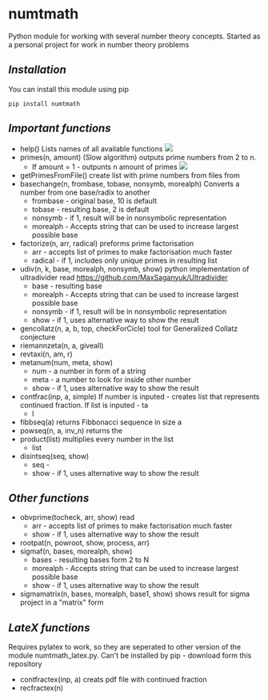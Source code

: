 # numtmath
Python module for working with several number theory concepts. Started as a personal project for work in number theory problems

## _Installation_

You can install this module using pip

`
pip install numtmath
`

## _Important functions_
- help() Lists names of all available functions
<img src="readMeImages/1.png"> </img>
- primes(n, amount) (Slow algorithm) outputs prime numbers from 2 to n.
  - If amount = 1 - outpunts n amount of primes
<img src="readMeImages/2.png"> </img>
- getPrimesFromFile() create list with prime numbers from files from 
- basechange(n, frombase, tobase, nonsymb, morealph) Converts a number from one base/radix to another
  - frombase - original base, 10 is default
  - tobase   - resulting base, 2 is default
  - nonsymb  - if 1, result will be in nonsymbolic representation
  - morealph - Accepts string that can be used to increase largest possible base
- factorize(n, arr, radical) preforms prime factorisation
  - arr - accepts list of primes to make factorisation much faster
  - radical - if 1, includes only unique primes in resulting list
- udiv(n, k, base, morealph, nonsymb, show) python implementation of ultradivider read https://github.com/MaxSaganyuk/Ultradivider
  - base - resulting base
  - morealph - Accepts string that can be used to increase largest possible base
  - nonsymb - if 1, result will be in nonsymbolic representation
  - show - if 1, uses alternative way to show the result
- gencollatz(n, a, b, top, checkForCicle) tool for Generalized Collatz conjecture 
- riemannzeta(n, a, giveall) 
- revtaxi(n, am, r)
- metanum(num, meta, show)
  - num - a number in form of a string
  - meta - a number to look for inside other number
  - show - if 1, uses alternative way to show the result
- contfrac(inp, a, simple) If number is inputed - creates list that represents continued fraction. If list is inputed - ta
  - l
- fibbseq(a) returns Fibbonacci sequence in size a
- powseq(n, a, inv_n) returns the
- product(list) multiplies every number in the list
  - list
- disintseq(seq, show)
  - seq - 
  - show - if 1, uses alternative way to show the result

## _Other functions_
- obvprime(tocheck, arr, show) read 
  - arr - accepts list of primes to make factorisation much faster
  - show - if 1, uses alternative way to show the result
- rootpat(n, powroot, show, process, arr) 
- sigmaf(n, bases, morealph, show)
  - bases - resulting bases form 2 to N
  - morealph - Accepts string that can be used to increase largest possible base
  - show - if 1, uses alternative way to show the result
- sigmamatrix(n, bases, morealph, base1, show) shows result for sigma project in a "matrix" form

## _LateX functions_
Requires pylatex to work, so they are seperated to other version of the module numtmath_latex.py. Can't be installed by pip - download form this repository
- contfractex(inp, a) creats pdf file with continued fraction
- recfractex(n)
